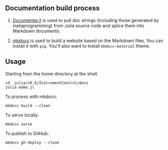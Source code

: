## Documentation build process

1. [Documenter.jl](https://github.com/JuliaDocs/Documenter.jl)
is used to pull doc strings (including those generated by metaprogramming)
from Julia source code and splice them into Markdown documents.

2. [mkdocs](http://www.mkdocs.org/) is used to build a website based on the
Markdown files. You can install it with `pip`. You'll also want to install
`mkdocs-material` theme.

## Usage

Starting from the home directory at the shell:

```
cd .julia/v0.6/InstrumentControl/docs
julia make.jl
```

To process with mkdocs:
```
mkdocs build --clean
```

To serve locally:
```
mkdocs serve
```

To publish to GitHub:
```
mkdocs gh-deploy --clean
```
